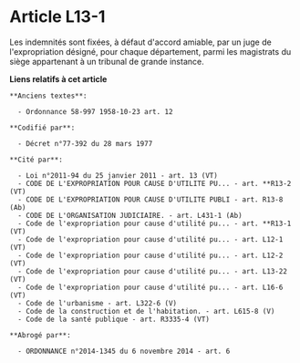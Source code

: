# Article L13-1

Les indemnités sont fixées, à défaut d'accord amiable, par un juge de l'expropriation désigné, pour chaque département, parmi
les magistrats du siège appartenant à un tribunal de grande instance.

**Liens relatifs à cet article**

	**Anciens textes**:

	  - Ordonnance 58-997 1958-10-23 art. 12

	**Codifié par**:

	  - Décret n°77-392 du 28 mars 1977

	**Cité par**:

	  - Loi n°2011-94 du 25 janvier 2011 - art. 13 (VT)
	  - CODE DE L'EXPROPRIATION POUR CAUSE D'UTILITE PU... - art. **R13-2 (VT)
	  - CODE DE L'EXPROPRIATION POUR CAUSE D'UTILITE PUBLI - art. R13-8 (Ab)
	  - CODE DE L'ORGANISATION JUDICIAIRE. - art. L431-1 (Ab)
	  - Code de l'expropriation pour cause d'utilité pu... - art. **R13-1 (VT)
	  - Code de l'expropriation pour cause d'utilité pu... - art. L12-1 (VT)
	  - Code de l'expropriation pour cause d'utilité pu... - art. L12-2 (VT)
	  - Code de l'expropriation pour cause d'utilité pu... - art. L13-22 (VT)
	  - Code de l'expropriation pour cause d'utilité pu... - art. L16-6 (VT)
	  - Code de l'urbanisme - art. L322-6 (V)
	  - Code de la construction et de l'habitation. - art. L615-8 (V)
	  - Code de la santé publique - art. R3335-4 (VT)

	**Abrogé par**:

	  - ORDONNANCE n°2014-1345 du 6 novembre 2014 - art. 6
